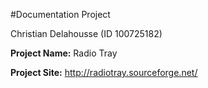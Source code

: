 #Documentation Project

Christian Delahousse (ID 100725182)


**Project Name:** Radio Tray

**Project Site:** <http://radiotray.sourceforge.net/>

